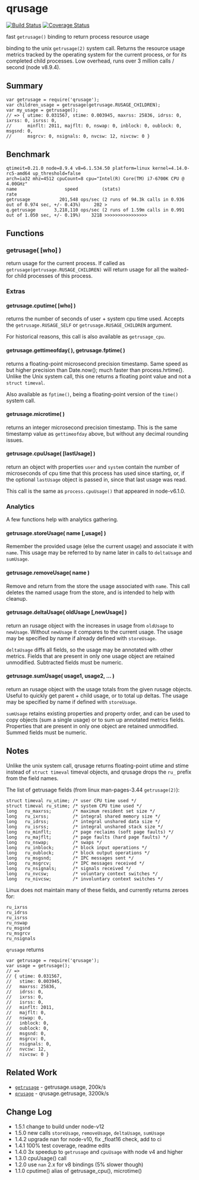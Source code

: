 qrusage
=======
[![Build Status](https://api.travis-ci.org/andrasq/node-qrusage.svg?branch=master)](https://travis-ci.org/andrasq/node-qrusage?branch=master)
[![Coverage Status](https://coveralls.io/repos/github/andrasq/node-qrusage/badge.svg?branch=master)](https://coveralls.io/github/andrasq/node-qrusage?branch=master)


fast `getrusage()` binding to return process resource usage

binding to the unix `getrusage(2)` system call.  Returns the resource usage
metrics tracked by the operating system for the current process, or for its
completed child processes.  Low overhead, runs over 3 million calls /
second (node v8.9.4).


## Summary

    var getrusage = require('qrusage');
    var children_usage = getrusage(getrusage.RUSAGE_CHILDREN);
    var my_usage = getrusage();
    // => { utime: 0.031567, stime: 0.003945, maxrss: 25836, idrss: 0, ixrss: 0, isrss: 0,
    //      minflt: 2011, majflt: 0, nswap: 0, inblock: 0, oublock: 0, msgsnd: 0,
    //      msgrcv: 0, nsignals: 0, nvcsw: 12, nivcsw: 0 }


## Benchmark

    qtimeit=0.21.0 node=8.9.4 v8=6.1.534.50 platform=linux kernel=4.14.0-rc5-amd64 up_threshold=false
    arch=ia32 mhz=4512 cpuCount=8 cpu="Intel(R) Core(TM) i7-6700K CPU @ 4.00GHz"
    name                  speed         (stats)                                                         rate
    getrusage           201,548 ops/sec (2 runs of 94.3k calls in 0.936 out of 0.974 sec, +/- 0.43%)     202 >
    q.getrusage       3,218,110 ops/sec (2 runs of 1.59m calls in 0.991 out of 1.050 sec, +/- 0.19%)    3218 >>>>>>>>>>>>>>>>


## Functions

### getrusage( [who] )

return usage for the current process.  If called as
`getrusage(getrusage.RUSAGE_CHILDREN)` will return usage for all the
waited-for child processes of this process.


### Extras

#### getrusage.cputime( [who] )

returns the number of seconds of user + system cpu time used.  Accepts
the `getrusage.RUSAGE_SELF` or `getrusage.RUSAGE_CHILDREN` argument.

For historical reasons, this call is also available as `getrusage_cpu`.

#### getrusage.gettimeofday( ), getrusage.fptime( )

returns a floating-point microsecond precision timestamp.  Same speed as
but higher precision than Date.now(); much faster than process.hrtime().
Unlike the Unix system call, this one returns a floating point value and
not a `struct timeval`.

Also available as `fptime()`, being a floating-point version of the
`time()` system call.

#### getrusage.microtime( )

returns an integer microsecond precision timestamp.  This is the same
timestamp value as `gettimeofday` above, but without any decimal
rounding issues.

#### getrusage.cpuUsage( [lastUsage] )

return an object with properties `user` and `system` contain the number of
microseconds of cpu time that this process has used since starting, or,
if the optional `lastUsage` object is passed in, since that last usage
was read.

This call is the same as `process.cpuUsage()` that appeared in node-v6.1.0.


### Analytics

A few functions help with analytics gathering.

#### getrusage.storeUsage( name [,usage] )

Remember the provided usage (else the current usage) and associate it with `name`.  This
usage may be referred to by name later in calls to `deltaUsage` and `sumUsage`.

#### getrusage.removeUsage( name )

Remove and return from the store the usage associated with `name`.  This call deletes the
named usage from the store, and is intended to help with cleanup.

#### getrusage.deltaUsage( oldUsage [,newUsage] )

return an rusage object with the increases in usage from `oldUsage` to `newUsage`.  Without
`newUsage` it compares to the current usage.  The usage may be specified by name if already
defined with `storeUsage`.

`deltaUsage` diffs all fields, so the usage may be annotated with other metrics.
Fields that are present in only one usage object are retained unmodified.  Subtracted
fields must be numeric.

#### getrusage.sumUsage( usage1, usage2, ... )

return an rusage object with the usage totals from the given rusage objects.  Useful
to quickly get parent + child usage, or to total up deltas.  The usage may be
specified by name if defined with `storeUsage`.

`sumUsage` retains existing properties and property order, and can be used to copy
objects (sum a single usage) or to sum up annotated metrics fields.  Properties that
are present in only one object are retained unmodified.  Summed fields must be
numeric.

## Notes

Unlike the unix system call, qrusage returns floating-point utime and stime
instead of `struct timeval` timeval objects, and qrusage drops the `ru_`
prefix from the field names.

The list of getrusage fields (from linux man-pages-3.44 `getrusage(2)`):

    struct timeval ru_utime; /* user CPU time used */
    struct timeval ru_stime; /* system CPU time used */
    long   ru_maxrss;        /* maximum resident set size */
    long   ru_ixrss;         /* integral shared memory size */
    long   ru_idrss;         /* integral unshared data size */
    long   ru_isrss;         /* integral unshared stack size */
    long   ru_minflt;        /* page reclaims (soft page faults) */
    long   ru_majflt;        /* page faults (hard page faults) */
    long   ru_nswap;         /* swaps */
    long   ru_inblock;       /* block input operations */
    long   ru_oublock;       /* block output operations */
    long   ru_msgsnd;        /* IPC messages sent */
    long   ru_msgrcv;        /* IPC messages received */
    long   ru_nsignals;      /* signals received */
    long   ru_nvcsw;         /* voluntary context switches */
    long   ru_nivcsw;        /* involuntary context switches */


Linux does not maintain many of these fields, and currently returns zeroes for:

    ru_ixrss
    ru_idrss
    ru_isrss
    ru_nswap
    ru_msgsnd
    ru_msgrcv
    ru_nsignals


`qrusage` returns

    var getrusage = require('qrusage');
    var usage = getrusage();
    // =>
    // { utime: 0.031567,
    //   stime: 0.003945,
    //   maxrss: 25836,
    //   idrss: 0,
    //   ixrss: 0,
    //   isrss: 0,
    //   minflt: 2011,
    //   majflt: 0,
    //   nswap: 0,
    //   inblock: 0,
    //   oublock: 0,
    //   msgsnd: 0,
    //   msgrcv: 0,
    //   nsignals: 0,
    //   nvcsw: 12,
    //   nivcsw: 0 }


## Related Work

- [`getrusage`](http://npmjs.org/package/getrusage) - getrusage.usage, 200k/s
- [`qrusage`](http://npmjs.org/package/qrusage) - qrusage.getrusage, 3200k/s


## Change Log

- 1.5.1  change to build under node-v12
- 1.5.0  new calls `storeUsage`, `removeUsage`, `deltaUsage`, `sumUsage`
- 1.4.2  upgrade nan for node-v10, fix _float16 check, add to ci
- 1.4.1  100% test coverage, readme edits
- 1.4.0  3x speedup to `getrusage` and `cpuUsage` with node v4 and higher
- 1.3.0  cpuUsage() call
- 1.2.0  use `nan` 2.x for v8 bindings (5% slower though)
- 1.1.0  cputime() alias of getrusage_cpu(), microtime()
